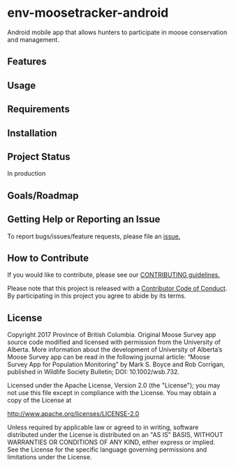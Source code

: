 # env-moosetracker-android
Android mobile app that allows hunters to participate in moose conservation and management.

 ## Features

## Usage

## Requirements

## Installation

## Project Status
In production

## Goals/Roadmap


## Getting Help or Reporting an Issue
To report bugs/issues/feature requests, please file an [issue.](https://github.com/bcgov/env-moosetracker-android/issues)

## How to Contribute
If you would like to contribute, please see our [CONTRIBUTING guidelines.](https://github.com/bcgov/env-moosetracker-android/blob/master/CONTRIBUTING.md)

Please note that this project is released with a [Contributor Code of Conduct](https://github.com/bcgov/env-moosetracker-android/blob/master/CODE-OF-CONDUCT.md). By participating in this project you agree to abide by its terms.

## License
Copyright 2017 Province of British Columbia. Original Moose Survey app source code modified and licensed with permission from the University of Alberta. More information about the development of University of Alberta’s Moose Survey app can be read in the following journal article: “Moose Survey App for Population Monitoring” by Mark S. Boyce and Rob Corrigan, published in Wildlife Society Bulletin; DOI: 10.1002/wsb.732.

Licensed under the Apache License, Version 2.0 (the "License");
you may not use this file except in compliance with the License.
You may obtain a copy of the License at 

http://www.apache.org/licenses/LICENSE-2.0

Unless required by applicable law or agreed to in writing, software
distributed under the License is distributed on an "AS IS" BASIS,
WITHOUT WARRANTIES OR CONDITIONS OF ANY KIND, either express or implied.
See the License for the specific language governing permissions and
limitations under the License.
